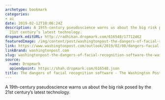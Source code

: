 ```yaml
---
archetype: bookmark
categories:
- ai
date: 2019-02-12T10:06:24Z
description: A 19th-century pseudoscience warns us about the big risk posed by the
  21st century’s latest technology.
dropmark.editURL: http://radhikan.dropmark.com/616548/17712462
featuredImage: /img/content/post/washingtonpost-the-dangers-of-facial-recognition-software-the-washington-post.jpg
link: https://www.washingtonpost.com/outlook/2019/02/08/dangers-facial-recognition-software/?noredirect=on
linkBrand: washingtonpost.com
slug: washingtonpost-the-dangers-of-facial-recognition-software-the-washington-post
source:
  name: Dropmark
  apiendpoint: https://shah.dropmark.com/616548.json
title: The dangers of facial recognition software - The Washington Post
---
```

A 19th-century pseudoscience warns us about the big risk posed by the 21st century’s latest technology.